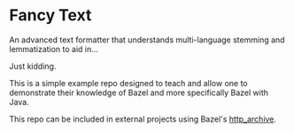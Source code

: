 # Fancy Text

An advanced text formatter that understands multi-language stemming and lemmatization to aid in...

Just kidding.

This is a simple example repo designed to teach and allow one to demonstrate their knowledge of Bazel and more specifically Bazel with Java.

This repo can be included in external projects using Bazel's [http_archive](https://bazel.build/rules/lib/repo/http#http_archive).
